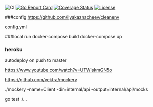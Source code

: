 ![CI](https://github.com/Ivanezko/gonki/workflows/CI/badge.svg?branch=master)
[![Go Report Card](https://goreportcard.com/badge/github.com/Ivanezko/gonki)](https://goreportcard.com/report/github.com/Ivanezko/gonki)
[![Coverage Status](https://codecov.io/github/Ivanezko/gonki/coverage.svg?branch=master)](https://codecov.io/gh/Ivanezko/gonki)
[![License](https://img.shields.io/github/license/Ivanezko/gonki.svg)](https://github.com/Ivanezko/gonki/blob/master/LICENSE)


###config
https://github.com/ilyakaznacheev/cleanenv

config.yml

###local run
docker-compose build
docker-compose up

### heroku
autodeploy on push to master

https://www.youtube.com/watch?v=UTWIskmGN5o



https://github.com/vektra/mockery

./mockery -name=Client -dir=internal/api -output=internal/api/mocks

go test ./...




